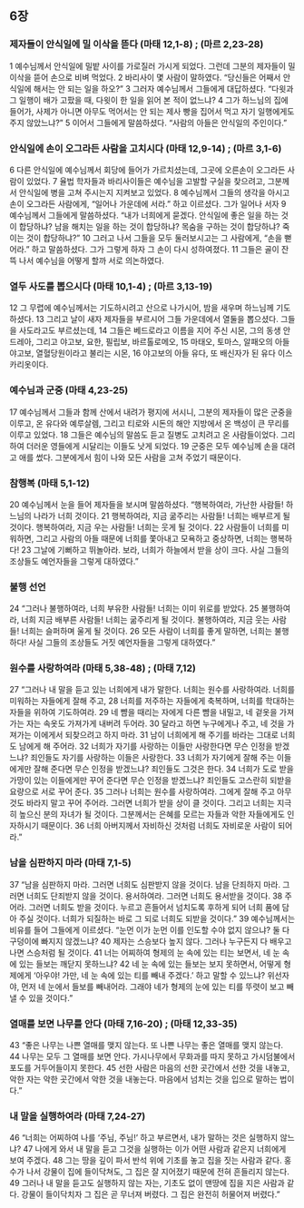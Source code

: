 ## 6장
### 제자들이 안식일에 밀 이삭을 뜯다 (마태 12,1-8) ;  (마르 2,23-28)
1 예수님께서 안식일에 밀밭 사이를 가로질러 가시게 되었다. 그런데 그분의 제자들이 밀 이삭을 뜯어 손으로 비벼 먹었다.
2 바리사이 몇 사람이 말하였다. “당신들은 어째서 안식일에 해서는 안 되는 일을 하오?”
3 그러자 예수님께서 그들에게 대답하셨다. “다윗과 그 일행이 배가 고팠을 때, 다윗이 한 일을 읽어 본 적이 없느냐?
4 그가 하느님의 집에 들어가, 사제가 아니면 아무도 먹어서는 안 되는 제사 빵을 집어서 먹고 자기 일행에게도 주지 않았느냐?”
5 이어서 그들에게 말씀하셨다. “사람의 아들은 안식일의 주인이다.”
### 안식일에 손이 오그라든 사람을 고치시다 (마태 12,9-14) ;  (마르 3,1-6)
6 다른 안식일에 예수님께서 회당에 들어가 가르치셨는데, 그곳에 오른손이 오그라든 사람이 있었다.
7 율법 학자들과 바리사이들은 예수님을 고발할 구실을 찾으려고, 그분께서 안식일에 병을 고쳐 주시는지 지켜보고 있었다.
8 예수님께서 그들의 생각을 아시고 손이 오그라든 사람에게, “일어나 가운데에 서라.” 하고 이르셨다. 그가 일어나 서자
9 예수님께서 그들에게 말씀하셨다. “내가 너희에게 묻겠다. 안식일에 좋은 일을 하는 것이 합당하냐? 남을 해치는 일을 하는 것이 합당하냐? 목숨을 구하는 것이 합당하냐? 죽이는 것이 합당하냐?”
10 그러고 나서 그들을 모두 둘러보시고는 그 사람에게, “손을 뻗어라.” 하고 말씀하셨다. 그가 그렇게 하자 그 손이 다시 성하여졌다.
11 그들은 골이 잔뜩 나서 예수님을 어떻게 할까 서로 의논하였다.
### 열두 사도를 뽑으시다 (마태 10,1-4) ;  (마르 3,13-19)
12 그 무렵에 예수님께서는 기도하시려고 산으로 나가시어, 밤을 새우며 하느님께 기도하셨다.
13 그리고 날이 새자 제자들을 부르시어 그들 가운데에서 열둘을 뽑으셨다. 그들을 사도라고도 부르셨는데,
14 그들은 베드로라고 이름을 지어 주신 시몬, 그의 동생 안드레아, 그리고 야고보, 요한, 필립보, 바르톨로메오,
15 마태오, 토마스, 알패오의 아들 야고보, 열혈당원이라고 불리는 시몬,
16 야고보의 아들 유다, 또 배신자가 된 유다 이스카리옷이다.
### 예수님과 군중 (마태 4,23-25)
17 예수님께서 그들과 함께 산에서 내려가 평지에 서시니, 그분의 제자들이 많은 군중을 이루고, 온 유다와 예루살렘, 그리고 티로와 시돈의 해안 지방에서 온 백성이 큰 무리를 이루고 있었다.
18 그들은 예수님의 말씀도 듣고 질병도 고치려고 온 사람들이었다. 그리하여 더러운 영들에게 시달리는 이들도 낫게 되었다.
19 군중은 모두 예수님께 손을 대려고 애를 썼다. 그분에게서 힘이 나와 모든 사람을 고쳐 주었기 때문이다.
### 참행복 (마태 5,1-12)
20 예수님께서 눈을 들어 제자들을 보시며 말씀하셨다. “행복하여라, 가난한 사람들! 하느님의 나라가 너희 것이다.
21 행복하여라, 지금 굶주리는 사람들! 너희는 배부르게 될 것이다. 행복하여라, 지금 우는 사람들! 너희는 웃게 될 것이다.
22 사람들이 너희를 미워하면, 그리고 사람의 아들 때문에 너희를 쫓아내고 모욕하고 중상하면, 너희는 행복하다!
23 그날에 기뻐하고 뛰놀아라. 보라, 너희가 하늘에서 받을 상이 크다. 사실 그들의 조상들도 예언자들을 그렇게 대하였다.”
### 불행 선언
24 “그러나 불행하여라, 너희 부유한 사람들! 너희는 이미 위로를 받았다.
25 불행하여라, 너희 지금 배부른 사람들! 너희는 굶주리게 될 것이다. 불행하여라, 지금 웃는 사람들! 너희는 슬퍼하며 울게 될 것이다.
26 모든 사람이 너희를 좋게 말하면, 너희는 불행하다! 사실 그들의 조상들도 거짓 예언자들을 그렇게 대하였다.”
### 원수를 사랑하여라 (마태 5,38-48) ;  (마태 7,12)
27 “그러나 내 말을 듣고 있는 너희에게 내가 말한다. 너희는 원수를 사랑하여라. 너희를 미워하는 자들에게 잘해 주고,
28 너희를 저주하는 자들에게 축복하며, 너희를 학대하는 자들을 위하여 기도하여라.
29 네 뺨을 때리는 자에게 다른 뺨을 내밀고, 네 겉옷을 가져가는 자는 속옷도 가져가게 내버려 두어라.
30 달라고 하면 누구에게나 주고, 네 것을 가져가는 이에게서 되찾으려고 하지 마라.
31 남이 너희에게 해 주기를 바라는 그대로 너희도 남에게 해 주어라.
32 너희가 자기를 사랑하는 이들만 사랑한다면 무슨 인정을 받겠느냐? 죄인들도 자기를 사랑하는 이들은 사랑한다.
33 너희가 자기에게 잘해 주는 이들에게만 잘해 준다면 무슨 인정을 받겠느냐? 죄인들도 그것은 한다.
34 너희가 도로 받을 가망이 있는 이들에게만 꾸어 준다면 무슨 인정을 받겠느냐? 죄인들도 고스란히 되받을 요량으로 서로 꾸어 준다.
35 그러나 너희는 원수를 사랑하여라. 그에게 잘해 주고 아무것도 바라지 말고 꾸어 주어라. 그러면 너희가 받을 상이 클 것이다. 그리고 너희는 지극히 높으신 분의 자녀가 될 것이다. 그분께서는 은혜를 모르는 자들과 악한 자들에게도 인자하시기 때문이다.
36 너희 아버지께서 자비하신 것처럼 너희도 자비로운 사람이 되어라.”
### 남을 심판하지 마라 (마태 7,1-5)
37 “남을 심판하지 마라. 그러면 너희도 심판받지 않을 것이다. 남을 단죄하지 마라. 그러면 너희도 단죄받지 않을 것이다. 용서하여라. 그러면 너희도 용서받을 것이다.
38 주어라. 그러면 너희도 받을 것이다. 누르고 흔들어서 넘치도록 후하게 되어 너희 품에 담아 주실 것이다. 너희가 되질하는 바로 그 되로 너희도 되받을 것이다.”
39 예수님께서는 비유를 들어 그들에게 이르셨다. “눈먼 이가 눈먼 이를 인도할 수야 없지 않으냐? 둘 다 구덩이에 빠지지 않겠느냐?
40 제자는 스승보다 높지 않다. 그러나 누구든지 다 배우고 나면 스승처럼 될 것이다.
41 너는 어찌하여 형제의 눈 속에 있는 티는 보면서, 네 눈 속에 있는 들보는 깨닫지 못하느냐?
42 네 눈 속에 있는 들보는 보지 못하면서, 어떻게 형제에게 ‘아우야! 가만, 네 눈 속에 있는 티를 빼내 주겠다.’ 하고 말할 수 있느냐? 위선자야, 먼저 네 눈에서 들보를 빼내어라. 그래야 네가 형제의 눈에 있는 티를 뚜렷이 보고 빼낼 수 있을 것이다.”
### 열매를 보면 나무를 안다 (마태 7,16-20) ;  (마태 12,33-35)
43 “좋은 나무는 나쁜 열매를 맺지 않는다. 또 나쁜 나무는 좋은 열매를 맺지 않는다.
44 나무는 모두 그 열매를 보면 안다. 가시나무에서 무화과를 따지 못하고 가시덤불에서 포도를 거두어들이지 못한다.
45 선한 사람은 마음의 선한 곳간에서 선한 것을 내놓고, 악한 자는 악한 곳간에서 악한 것을 내놓는다. 마음에서 넘치는 것을 입으로 말하는 법이다.”
### 내 말을 실행하여라 (마태 7,24-27)
46 “너희는 어찌하여 나를 ‘주님, 주님!’ 하고 부르면서, 내가 말하는 것은 실행하지 않느냐?
47 나에게 와서 내 말을 듣고 그것을 실행하는 이가 어떤 사람과 같은지 너희에게 보여 주겠다.
48 그는 땅을 깊이 파서 반석 위에 기초를 놓고 집을 짓는 사람과 같다. 홍수가 나서 강물이 집에 들이닥쳐도, 그 집은 잘 지어졌기 때문에 전혀 흔들리지 않는다.
49 그러나 내 말을 듣고도 실행하지 않는 자는, 기초도 없이 맨땅에 집을 지은 사람과 같다. 강물이 들이닥치자 그 집은 곧 무너져 버렸다. 그 집은 완전히 허물어져 버렸다.”
